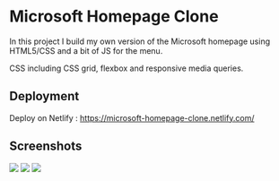 # Microsoft Homepage Clone

In this project I build my own version of the Microsoft homepage using HTML5/CSS and a bit of JS for the menu. 

CSS including CSS grid, flexbox and responsive media queries.


## Deployment

Deploy on Netlify :
https://microsoft-homepage-clone.netlify.com/


## Screenshots

![](https://github.com/se4astien/happy-cow-react/blob/master/src/screenshots/microsoft-clone-01.png)
![](https://github.com/se4astien/happy-cow-react/blob/master/src/screenshots/microsoft-clone-02.png)
![](https://github.com/se4astien/happy-cow-react/blob/master/src/screenshots/microsoft-clone-03.png)
